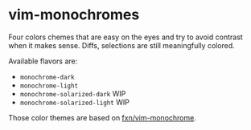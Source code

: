 # vim-monochromes

Four colors chemes that are easy on the eyes and try to avoid contrast when it makes sense. Diffs, selections are still
meaningfully colored.

Available flavors are:

- `monochrome-dark`
- `monochrome-light`
- `monochrome-solarized-dark` WIP
- `monochrome-solarized-light` WIP


Those color themes are based on [fxn/vim-monochrome](https://github.com/fxn/vim-monochrome).
